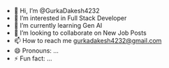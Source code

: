 - 👋 Hi, I’m @GurkaDakesh4232
- 👀 I’m interested in Full Stack Developer
- 🌱 I’m currently learning Gen AI
- 💞️ I’m looking to collaborate on New Job Posts
- 📫 How to reach me gurkadakesh4232@gmail.com
- 😄 Pronouns: ...
- ⚡ Fun fact: ...

<!---
GurkaDakesh4232/GurkaDakesh4232 is a ✨ special ✨ repository because its `README.md` (this file) appears on your GitHub profile.
You can click the Preview link to take a look at your changes.
--->
